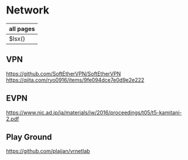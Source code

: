 # Network

| all pages |
| --------- |
| $lsx()    |

## VPN

<https://github.com/SoftEtherVPN/SoftEtherVPN>
<https://qiita.com/ryo0916/items/9fe094dce7e0d9e2e222>

## EVPN

<https://www.nic.ad.jp/ja/materials/iw/2016/proceedings/t05/t5-kamitani-2.pdf>

## Play Ground

<https://github.com/plajjan/vrnetlab>
